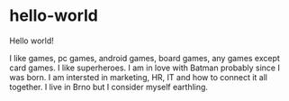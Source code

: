 # hello-world

Hello world!

I like games, pc games, android games, board games, any games except card games.
I like superheroes. I am in love with Batman probably since I was born.
I am intersted in marketing, HR, IT and how to connect it all together.
I live in Brno but I consider myself earthling.


